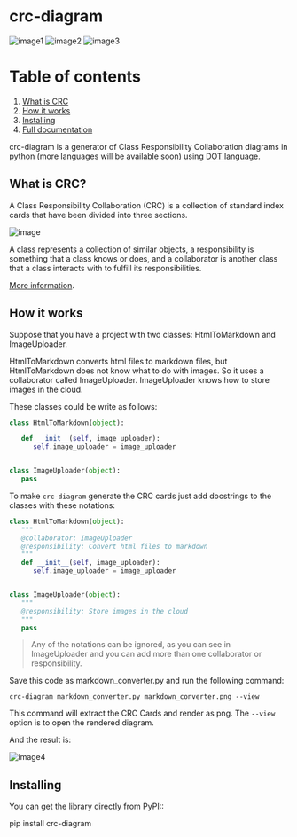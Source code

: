 crc-diagram
===========

![image1](https://coveralls.io/repos/github/IuryAlves/crc-diagram/badge.svg?branch=master) ![image2](https://travis-ci.org/IuryAlves/crc-diagram.svg?branch=master) ![image3](https://img.shields.io/badge/License-GPL%20v3-blue.svg)

# Table of contents

1.  [What is CRC](#what_is_crc)
2.  [How it works](#how_it_works)
3.  [Installing](#installing)
4.  [Full documentation](https://iuryalves.github.io/crc-diagram)

crc-diagram is a generator of Class Responsibility Collaboration diagrams in python (more languages will be available soon) using [DOT language](http://www.graphviz.org/doc/info/lang.html).


<a name='what_is_crc'></a>
## What is CRC?

A Class Responsibility Collaboration (CRC) is a collection of standard index cards that have been divided into three sections.

![image](http://agilemodeling.com/images/models/crcCardLayout.jpg)

A class represents a collection of similar objects, a responsibility is something that a class knows or does, and a collaborator is another class that a class interacts with to fulfill its responsibilities.

[More information](http://agilemodeling.com/artifacts/crcModel.htm).

<a name='how_it_works'></a>
## How it works

Suppose that you have a project with two classes: HtmlToMarkdown and ImageUploader.

HtmlToMarkdown converts html files to markdown files, but HtmlToMarkdown does not know what to do with images. So it uses a collaborator called ImageUploader. ImageUploader knows how to store images in the cloud.

These classes could be write as follows:

```python
class HtmlToMarkdown(object):

   def __init__(self, image_uploader):
      self.image_uploader = image_uploader


class ImageUploader(object):
   pass
```

To make `crc-diagram` generate the CRC cards just add docstrings to the classes with these notations:

```python
class HtmlToMarkdown(object):
   """
   @collaborator: ImageUploader
   @responsibility: Convert html files to markdown
   """
   def __init__(self, image_uploader):
      self.image_uploader = image_uploader


class ImageUploader(object):
   """
   @responsibility: Store images in the cloud
   """
   pass
```

> Any of the notations can be ignored, as you can see in ImageUploader and you can add more than one collaborator or responsibility.

Save this code as markdown\_converter.py and run the following command:

    crc-diagram markdown_converter.py markdown_converter.png --view

This command will extract the CRC Cards and render as png. The `--view` option is to open the rendered diagram.

And the result is:

![image4](https://s27.postimg.org/6l3wauu4j/markdown_converter.png)

<a name='installing'></a>
## Installing


You can get the library directly from PyPI::

   pip install crc-diagram
